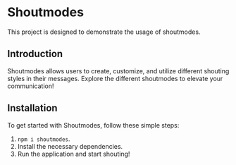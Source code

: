 # Shoutmodes

This project is designed to demonstrate the usage of shoutmodes.

## Introduction

Shoutmodes allows users to create, customize, and utilize different shouting styles in their messages. Explore the different shoutmodes to elevate your communication!

## Installation

To get started with Shoutmodes, follow these simple steps:

1. `npm i shoutmodes`.
2. Install the necessary dependencies.
3. Run the application and start shouting!